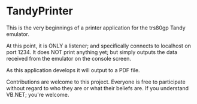 # TandyPrinter
This is the very beginnings of a printer application for the trs80gp Tandy emulator.

At this point, it is ONLY a listener; and specifically connects to localhost on port 1234.
It does NOT print anything yet; but simply outputs the data received from the emulator
on the console screen.

As this application develops it will output to a PDF file.

Contributions are welcome to this project.  Everyone is free to participate without
regard to who they are or what their beliefs are.  If you understand VB.NET; you're 
welcome.
